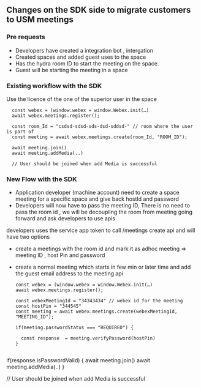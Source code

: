






## Changes on the SDK side to migrate customers to USM meetings 


### Pre requests 

* Developers have created a integration bot , intergation
* Created spaces and added guest uses to the space 
* Has the hydra room ID to start the meeting on the space.
* Guest will be starting the meeting in a space 


### Existing workflow with the SDK 

Use the licence of the one of the superior user in the space 

```
  const webex = (window.webex = window.Webex.init(…)
  await webex.meetings.register();

  const room_Id = "csdsd-sdsd-sds-dsd-sddsd-" // room where the user is part of 
  const meeting = await webex.meetings.create(room_Id, "ROOM_ID");

  await meeting.join()
  await meeting.addMedia(..)

  // User should be joined when add Media is successful 
```


### New Flow with the SDK 

* Application developer  (machine account) need to create a space meeting for a specific space and give back hostId and password
* Developers will now have to pass the meeting ID, There is no need to pass the room id , we will be decoupling the room from meeting going forward and ask developers to use apis

 developers uses the service app token to call /meetings create api and will have two options 

*  create a meetings with the room id and mark it as adhoc meeting => meeting ID , host Pin and password
* create a normal meeting which starts in few min or later time and add the guest email address to the meeting api


  ```
  const webex = (window.webex = window.Webex.init(…)
  await webex.meetings.register();

  const webexMeetingId = "34343434" // webex id for the meeting 
  const hostPin = "344545"
  const meeting = await webex.meetings.create(webexMeetingId, "MEETING_ID");

  if(meeting.passwordStatus === "REQUIRED") {

    const response  = meeting.verifyPassword(hostPin)
  }


if(response.isPasswordValid) {
    await meeting.join()
    await meeting.addMedia(..)
}

  // User should be joined when add Media is successful 
```

